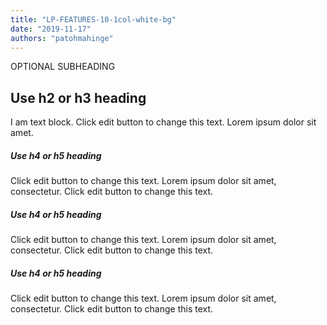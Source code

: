 ```yaml
---
title: "LP-FEATURES-10-1col-white-bg"
date: "2019-11-17"
authors: "patohmahinge"
---
```


OPTIONAL SUBHEADING

## Use h2 or h3 heading

I am text block. Click edit button to change this text. Lorem ipsum dolor sit amet.

##### Use h4 or h5 heading

Click edit button to change this text. Lorem ipsum dolor sit amet, consectetur. Click edit button to change this text.

##### Use h4 or h5 heading

Click edit button to change this text. Lorem ipsum dolor sit amet, consectetur. Click edit button to change this text.

##### Use h4 or h5 heading

Click edit button to change this text. Lorem ipsum dolor sit amet, consectetur. Click edit button to change this text.
